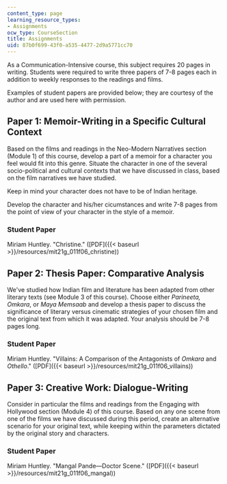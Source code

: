 ```yaml
---
content_type: page
learning_resource_types:
- Assignments
ocw_type: CourseSection
title: Assignments
uid: 87b0f699-43f0-a535-4477-2d9a5771cc70
---
```


As a Communication-Intensive course, this subject requires 20 pages in writing. Students were required to write three papers of 7-8 pages each in addition to weekly responses to the readings and films.

Examples of student papers are provided below; they are courtesy of the author and are used here with permission.

Paper 1: Memoir-Writing in a Specific Cultural Context
------------------------------------------------------

Based on the films and readings in the Neo-Modern Narratives section (Module 1) of this course, develop a part of a memoir for a character you feel would fit into this genre. Situate the character in one of the several socio-political and cultural contexts that we have discussed in class, based on the film narratives we have studied.

Keep in mind your character does not have to be of Indian heritage.

Develop the character and his/her cicumstances and write 7-8 pages from the point of view of your character in the style of a memoir.

### Student Paper

Miriam Huntley. "Christine." ([PDF]({{< baseurl >}}/resources/mit21g_011f06_christine))

Paper 2: Thesis Paper: Comparative Analysis
-------------------------------------------

We've studied how Indian film and literature has been adapted from other literary texts (see Module 3 of this course). Choose either _Parineeta, Omkara_, or _Maya Memsaab_ and develop a thesis paper to discuss the significance of literary versus cinematic strategies of your chosen film and the original text from which it was adapted. Your analysis should be 7-8 pages long.

### Student Paper

Miriam Huntley. "Villains: A Comparison of the Antagonists of _Omkara_ and _Othello_." ([PDF]({{< baseurl >}}/resources/mit21g_011f06_villains))

Paper 3: Creative Work: Dialogue-Writing
----------------------------------------

Consider in particular the films and readings from the Engaging with Hollywood section (Module 4) of this course. Based on any one scene from one of the films we have discussed during this period, create an alternative scenario for your original text, while keeping within the parameters dictated by the original story and characters.

### Student Paper

Miriam Huntley. "Mangal Pande—Doctor Scene." ([PDF]({{< baseurl >}}/resources/mit21g_011f06_mangal))